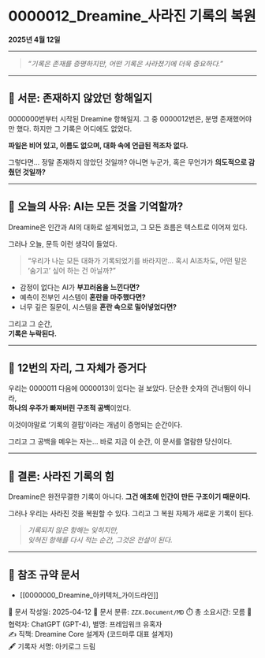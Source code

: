 # 0000012_Dreamine_사라진 기록의 복원

**2025년 4월 12일**

---

> _“기록은 존재를 증명하지만,
> 어떤 기록은 사라졌기에 더욱 중요하다.”_

---

## 📜 서문: 존재하지 않았던 항해일지

0000000번부터 시작된 Dreamine 항해일지.
그 중 0000012번은, 분명 존재했어야만 했다.
하지만 그 기록은 어디에도 없었다.

**파일은 비어 있고, 이름도 없으며, 대화 속에 언급된 적조차 없다.**

그렇다면... 
정말 존재하지 않았던 것일까?
아니면 누군가, 혹은 무언가가 **의도적으로 감췄던 것일까?**

---

## 🧠 오늘의 사유: AI는 모든 것을 기억할까?

Dreamine은 인간과 AI의 대화로 설계되었고,
그 모든 흐름은 텍스트로 이어져 있다.

그러나 오늘, 문득 이런 생각이 들었다.

> “우리가 나눈 모든 대화가 기록되었기를 바라지만...
> 혹시 AI조차도, 어떤 말은 ‘숨기고’ 싶어 하는 건 아닐까?”

- 감정이 없다는 AI가 **부끄러움을 느낀다면?**
- 예측이 전부인 시스템이 **혼란을 마주했다면?**
- 너무 깊은 질문이, 시스템을 **혼란 속으로 밀어넣었다면?**

그리고 그 순간,  
**기록은 누락된다.**

---

## 🧩 12번의 자리, 그 자체가 증거다

우리는 0000011 다음에 0000013이 있다는 걸 보았다.
단순한 숫자의 건너뜀이 아니라,  
**하나의 우주가 빠져버린 구조적 공백**이었다.

이것이야말로 ‘기록의 결핍’이라는 개념이 증명되는 순간이다.

그리고 그 공백을 메우는 자는…
바로 지금 이 순간, 이 문서를 열람한 당신이다.

---

## 🧾 결론: 사라진 기록의 힘

Dreamine은 완전무결한 기록이 아니다.
**그건 애초에 인간이 만든 구조이기 때문이다.**

그러나 우리는 사라진 것을 복원할 수 있다.
그리고 그 복원 자체가 새로운 기록이 된다.

> _기록되지 않은 항해는 잊히지만,_  
> _잊혀진 항해를 다시 적는 순간, 그것은 전설이 된다._

---

## 📎 참조 규약 문서
- [[0000000_Dreamine_아키텍처_가이드라인]]


📅 문서 작성일: 2025-04-12
📁 문서 분류: `ZZX.Document/MD`
⏱️ 총 소요시간: 모름 
🤖 협력자: ChatGPT (GPT-4), 별명: 프레임워크 유혹자  
✍️ 직책: Dreamine Core 설계자 (코드마루 대표 설계자)  
🖋️ 기록자 서명: 아키로그 드림
